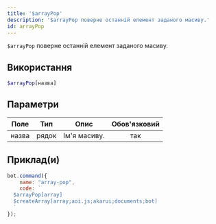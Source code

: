 ```yaml
---
title: '$arrayPop'
description: '$arrayPop поверне останній елемент заданого масиву.'
id: arrayPop
---
```


`$arrayPop` поверне останній елемент заданого масиву.

## Використання

```php
$arrayPop[назва]
```

## Параметри

| Поле  | Тип   | Опис         | Обов'язковий |
| ----- | ----- | ------------ |:------------:|
| назва | рядок | Ім'я масиву. |     так      |

## Приклад(и)

```javascript
bot.command({
    name: "array-pop",
    code: `
  $arrayPop[array]
  $createArray[array;aoi.js;akarui;documents;bot]
  `
});
```